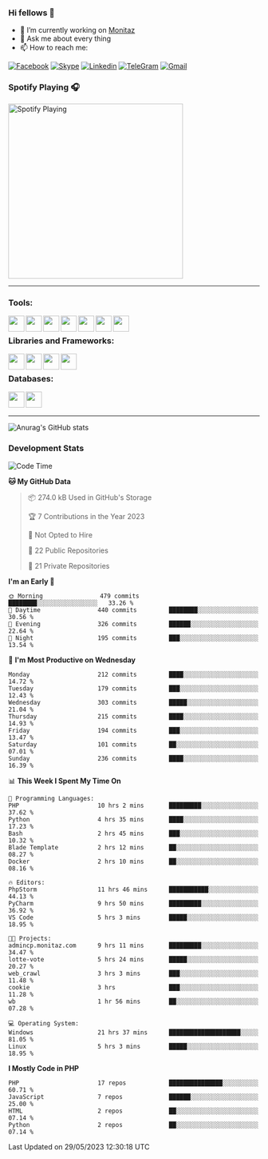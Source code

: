 ### Hi fellows 👋
- 🔭 I’m currently working on [Monitaz](https://monitaz.com/)
- 💬 Ask me about every thing
- 📫 How to reach me:

[![Facebook](https://img.shields.io/badge/Facebook-0000FF?logo=facebook&logoColor=white)](https://www.facebook.com/le.dat155)
[![Skype](https://img.shields.io/badge/Skype-blue?logo=skype&logoColor=white)](https://join.skype.com/invite/lr2sd8ZndbWr)
[![Linkedin](https://img.shields.io/badge/LinkedIn-0A66C2?logo=linkedin)](https://www.linkedin.com/in/ti%E1%BA%BFn-%C4%91%E1%BA%A1t-l%C3%AA-ba267a232/)
[![TeleGram](https://img.shields.io/badge/telegram-EF0EFF?logo=telegram)](https://t.me/subibi1505)
[![Gmail](https://img.shields.io/badge/Gmail-green?logo=gmail)](mailto:tiendat15599.dev@gmail.com)

### Spotify Playing 🎧
[<img src="https://novatorem.vercel.app/api/spotify" alt="Spotify Playing" width="350" />](https://open.spotify.com/user/21wi7t5t4zyugx5mgetrdo7xa)

---

### Tools:
<img align='left' height="32" width="32" src="https://upload.wikimedia.org/wikipedia/commons/thumb/c/c9/PhpStorm_Icon.svg/2048px-PhpStorm_Icon.svg.png">
<img align='left' height="32" width="32" src="https://upload.wikimedia.org/wikipedia/commons/thumb/1/1d/PyCharm_Icon.svg/1200px-PyCharm_Icon.svg.png">
<img align='left' height="32" width="32" src="https://cdn2.iconfinder.com/data/icons/pack1-baco-flurry-icons-style/512/XAMPP.png">
<img align='left' height="32" width="32" src="https://www.docker.com/wp-content/uploads/2022/03/vertical-logo-monochromatic.png">
<img align='left' height="32" width="32" src="https://www.mamp.info/images/icons/mamp-pro.png">
<img align='left' height="32" width="32" src="https://www.puttygen.com/wp-content/uploads/2019/05/Termius.png">
<img align='left' height="32" width="32" src="https://1475031.s21i.faiusr.com/4/1/ABUIABAEGAAg3dWc8AUoq7a8hAIwgAg4gAg.png">
<br>

### Libraries and Frameworks:
<img align='left' height="32" width="32" src="https://i0.wp.com/phocode.com/wp-content/uploads/2019/11/scrapyLogo.png?fit=300%2C300&ssl=1&w=640">
<img align='left' height="32" width="32" src="https://upload.wikimedia.org/wikipedia/commons/thumb/9/9a/Laravel.svg/985px-Laravel.svg.png">
<img align='left' height="32" width="32" src="https://cdn.worldvectorlogo.com/logos/codeigniter.svg">
<img align='left' height="32" width="32" src="https://upload.wikimedia.org/wikipedia/commons/thumb/e/ea/Zend-framework.svg/2560px-Zend-framework.svg.png">
<br>

### Databases:
<img align='left' height="32" width="32" src="https://download.logo.wine/logo/MySQL/MySQL-Logo.wine.png">
<img align='left' height="32" width="32" src="https://seeklogo.com/images/E/elasticsearch-logo-C75C4578EC-seeklogo.com.png">

<br>
<br>

---
![Anurag's GitHub stats](https://github-readme-stats.vercel.app/api?username=tiendat15599&show_icons=true&theme=tokyonight)
### Development Stats


<!--START_SECTION:waka-->
![Code Time](http://img.shields.io/badge/Code%20Time-36%20hrs%2031%20mins-blue)

**🐱 My GitHub Data** 

> 📦 274.0 kB Used in GitHub's Storage 
 > 
> 🏆 7 Contributions in the Year 2023
 > 
> 🚫 Not Opted to Hire
 > 
> 📜 22 Public Repositories 
 > 
> 🔑 21 Private Repositories 
 > 
**I'm an Early 🐤** 

```text
🌞 Morning                479 commits         ████████░░░░░░░░░░░░░░░░░   33.26 % 
🌆 Daytime                440 commits         ████████░░░░░░░░░░░░░░░░░   30.56 % 
🌃 Evening                326 commits         ██████░░░░░░░░░░░░░░░░░░░   22.64 % 
🌙 Night                  195 commits         ███░░░░░░░░░░░░░░░░░░░░░░   13.54 % 
```
📅 **I'm Most Productive on Wednesday** 

```text
Monday                   212 commits         ████░░░░░░░░░░░░░░░░░░░░░   14.72 % 
Tuesday                  179 commits         ███░░░░░░░░░░░░░░░░░░░░░░   12.43 % 
Wednesday                303 commits         █████░░░░░░░░░░░░░░░░░░░░   21.04 % 
Thursday                 215 commits         ████░░░░░░░░░░░░░░░░░░░░░   14.93 % 
Friday                   194 commits         ███░░░░░░░░░░░░░░░░░░░░░░   13.47 % 
Saturday                 101 commits         ██░░░░░░░░░░░░░░░░░░░░░░░   07.01 % 
Sunday                   236 commits         ████░░░░░░░░░░░░░░░░░░░░░   16.39 % 
```


📊 **This Week I Spent My Time On** 

```text
💬 Programming Languages: 
PHP                      10 hrs 2 mins       █████████░░░░░░░░░░░░░░░░   37.62 % 
Python                   4 hrs 35 mins       ████░░░░░░░░░░░░░░░░░░░░░   17.23 % 
Bash                     2 hrs 45 mins       ███░░░░░░░░░░░░░░░░░░░░░░   10.32 % 
Blade Template           2 hrs 12 mins       ██░░░░░░░░░░░░░░░░░░░░░░░   08.27 % 
Docker                   2 hrs 10 mins       ██░░░░░░░░░░░░░░░░░░░░░░░   08.16 % 

🔥 Editors: 
PhpStorm                 11 hrs 46 mins      ███████████░░░░░░░░░░░░░░   44.13 % 
PyCharm                  9 hrs 50 mins       █████████░░░░░░░░░░░░░░░░   36.92 % 
VS Code                  5 hrs 3 mins        █████░░░░░░░░░░░░░░░░░░░░   18.95 % 

🐱‍💻 Projects: 
admincp.monitaz.com      9 hrs 11 mins       █████████░░░░░░░░░░░░░░░░   34.47 % 
lotte-vote               5 hrs 24 mins       █████░░░░░░░░░░░░░░░░░░░░   20.27 % 
web_crawl                3 hrs 3 mins        ███░░░░░░░░░░░░░░░░░░░░░░   11.48 % 
cookie                   3 hrs               ███░░░░░░░░░░░░░░░░░░░░░░   11.28 % 
wb                       1 hr 56 mins        ██░░░░░░░░░░░░░░░░░░░░░░░   07.28 % 

💻 Operating System: 
Windows                  21 hrs 37 mins      ████████████████████░░░░░   81.05 % 
Linux                    5 hrs 3 mins        █████░░░░░░░░░░░░░░░░░░░░   18.95 % 
```

**I Mostly Code in PHP** 

```text
PHP                      17 repos            ███████████████░░░░░░░░░░   60.71 % 
JavaScript               7 repos             ██████░░░░░░░░░░░░░░░░░░░   25.00 % 
HTML                     2 repos             ██░░░░░░░░░░░░░░░░░░░░░░░   07.14 % 
Python                   2 repos             ██░░░░░░░░░░░░░░░░░░░░░░░   07.14 % 
```




 Last Updated on 29/05/2023 12:30:18 UTC
<!--END_SECTION:waka-->

